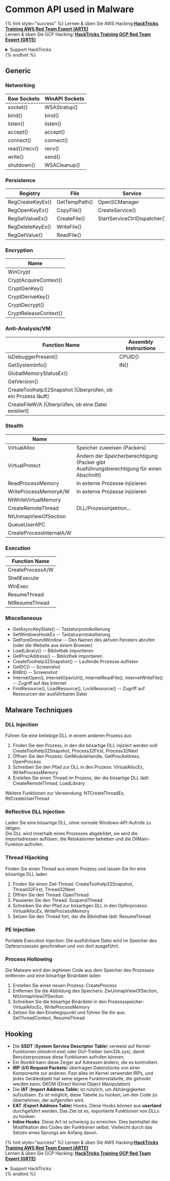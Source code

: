 # Common API used in Malware

{% hint style="success" %}
Lernen & üben Sie AWS Hacking:<img src="/.gitbook/assets/arte.png" alt="" data-size="line">[**HackTricks Training AWS Red Team Expert (ARTE)**](https://training.hacktricks.xyz/courses/arte)<img src="/.gitbook/assets/arte.png" alt="" data-size="line">\
Lernen & üben Sie GCP Hacking: <img src="/.gitbook/assets/grte.png" alt="" data-size="line">[**HackTricks Training GCP Red Team Expert (GRTE)**<img src="/.gitbook/assets/grte.png" alt="" data-size="line">](https://training.hacktricks.xyz/courses/grte)

<details>

<summary>Support HackTricks</summary>

* Überprüfen Sie die [**Abonnementpläne**](https://github.com/sponsors/carlospolop)!
* **Treten Sie der** 💬 [**Discord-Gruppe**](https://discord.gg/hRep4RUj7f) oder der [**Telegram-Gruppe**](https://t.me/peass) bei oder **folgen** Sie uns auf **Twitter** 🐦 [**@hacktricks\_live**](https://twitter.com/hacktricks\_live)**.**
* **Teilen Sie Hacking-Tricks, indem Sie PRs an die** [**HackTricks**](https://github.com/carlospolop/hacktricks) und [**HackTricks Cloud**](https://github.com/carlospolop/hacktricks-cloud) GitHub-Repos senden.

</details>
{% endhint %}

## Generic

### Networking

| Raw Sockets   | WinAPI Sockets |
| ------------- | -------------- |
| socket()      | WSAStratup()   |
| bind()        | bind()         |
| listen()      | listen()       |
| accept()      | accept()       |
| connect()     | connect()      |
| read()/recv() | recv()         |
| write()       | send()         |
| shutdown()    | WSACleanup()   |

### Persistence

| Registry         | File          | Service                      |
| ---------------- | ------------- | ---------------------------- |
| RegCreateKeyEx() | GetTempPath() | OpenSCManager                |
| RegOpenKeyEx()   | CopyFile()    | CreateService()              |
| RegSetValueEx()  | CreateFile()  | StartServiceCtrlDispatcher() |
| RegDeleteKeyEx() | WriteFile()   |                              |
| RegGetValue()    | ReadFile()    |                              |

### Encryption

| Name                  |
| --------------------- |
| WinCrypt              |
| CryptAcquireContext() |
| CryptGenKey()         |
| CryptDeriveKey()      |
| CryptDecrypt()        |
| CryptReleaseContext() |

### Anti-Analysis/VM

| Function Name                                             | Assembly Instructions |
| --------------------------------------------------------- | --------------------- |
| IsDebuggerPresent()                                       | CPUID()               |
| GetSystemInfo()                                           | IN()                  |
| GlobalMemoryStatusEx()                                    |                       |
| GetVersion()                                              |                       |
| CreateToolhelp32Snapshot \[Überprüfen, ob ein Prozess läuft] |                       |
| CreateFileW/A \[Überprüfen, ob eine Datei existiert]      |                       |

### Stealth

| Name                     |                                                                            |
| ------------------------ | -------------------------------------------------------------------------- |
| VirtualAlloc             | Speicher zuweisen (Packers)                                               |
| VirtualProtect           | Ändern der Speicherberechtigung (Packer gibt Ausführungsberechtigung für einen Abschnitt) |
| ReadProcessMemory        | In externe Prozesse injizieren                                            |
| WriteProcessMemoryA/W    | In externe Prozesse injizieren                                            |
| NtWriteVirtualMemory     |                                                                            |
| CreateRemoteThread       | DLL/Prozessinjektion...                                                  |
| NtUnmapViewOfSection     |                                                                            |
| QueueUserAPC             |                                                                            |
| CreateProcessInternalA/W |                                                                            |

### Execution

| Function Name    |
| ---------------- |
| CreateProcessA/W |
| ShellExecute     |
| WinExec          |
| ResumeThread     |
| NtResumeThread   |

### Miscellaneous

* GetAsyncKeyState() -- Tastaturprotokollierung
* SetWindowsHookEx -- Tastaturprotokollierung
* GetForeGroundWindow -- Den Namen des aktiven Fensters abrufen (oder die Website aus einem Browser)
* LoadLibrary() -- Bibliothek importieren
* GetProcAddress() -- Bibliothek importieren
* CreateToolhelp32Snapshot() -- Laufende Prozesse auflisten
* GetDC() -- Screenshot
* BitBlt() -- Screenshot
* InternetOpen(), InternetOpenUrl(), InternetReadFile(), InternetWriteFile() -- Zugriff auf das Internet
* FindResource(), LoadResource(), LockResource() -- Zugriff auf Ressourcen der ausführbaren Datei

## Malware Techniques

### DLL Injection

Führen Sie eine beliebige DLL in einem anderen Prozess aus

1. Finden Sie den Prozess, in den die bösartige DLL injiziert werden soll: CreateToolhelp32Snapshot, Process32First, Process32Next
2. Öffnen Sie den Prozess: GetModuleHandle, GetProcAddress, OpenProcess
3. Schreiben Sie den Pfad zur DLL in den Prozess: VirtualAllocEx, WriteProcessMemory
4. Erstellen Sie einen Thread im Prozess, der die bösartige DLL lädt: CreateRemoteThread, LoadLibrary

Weitere Funktionen zur Verwendung: NTCreateThreadEx, RtlCreateUserThread

### Reflective DLL Injection

Laden Sie eine bösartige DLL, ohne normale Windows-API-Aufrufe zu tätigen.\
Die DLL wird innerhalb eines Prozesses abgebildet, sie wird die Importadressen auflösen, die Relokationen beheben und die DllMain-Funktion aufrufen.

### Thread Hijacking

Finden Sie einen Thread aus einem Prozess und lassen Sie ihn eine bösartige DLL laden

1. Finden Sie einen Ziel-Thread: CreateToolhelp32Snapshot, Thread32First, Thread32Next
2. Öffnen Sie den Thread: OpenThread
3. Pausieren Sie den Thread: SuspendThread
4. Schreiben Sie den Pfad zur bösartigen DLL in den Opferprozess: VirtualAllocEx, WriteProcessMemory
5. Setzen Sie den Thread fort, der die Bibliothek lädt: ResumeThread

### PE Injection

Portable Execution Injection: Die ausführbare Datei wird im Speicher des Opferprozesses geschrieben und von dort ausgeführt.

### Process Hollowing

Die Malware wird den legitimen Code aus dem Speicher des Prozesses entfernen und eine bösartige Binärdatei laden

1. Erstellen Sie einen neuen Prozess: CreateProcess
2. Entfernen Sie die Abbildung des Speichers: ZwUnmapViewOfSection, NtUnmapViewOfSection
3. Schreiben Sie die bösartige Binärdatei in den Prozessspeicher: VirtualAllocEc, WriteProcessMemory
4. Setzen Sie den Einstiegspunkt und führen Sie ihn aus: SetThreadContext, ResumeThread

## Hooking

* Die **SSDT** (**System Service Descriptor Table**) verweist auf Kernel-Funktionen (ntoskrnl.exe) oder GUI-Treiber (win32k.sys), damit Benutzerprozesse diese Funktionen aufrufen können.
* Ein Rootkit kann diese Zeiger auf Adressen ändern, die es kontrolliert.
* **IRP** (**I/O Request Packets**) übertragen Datenstücke von einer Komponente zur anderen. Fast alles im Kernel verwendet IRPs, und jedes Geräteobjekt hat seine eigene Funktionstabelle, die gehookt werden kann: DKOM (Direct Kernel Object Manipulation)
* Die **IAT** (**Import Address Table**) ist nützlich, um Abhängigkeiten aufzulösen. Es ist möglich, diese Tabelle zu hooken, um den Code zu übernehmen, der aufgerufen wird.
* **EAT** (**Export Address Table**) Hooks. Diese Hooks können aus **userland** durchgeführt werden. Das Ziel ist es, exportierte Funktionen von DLLs zu hooken.
* **Inline Hooks**: Diese Art ist schwierig zu erreichen. Dies beinhaltet die Modifikation des Codes der Funktionen selbst. Vielleicht durch das Setzen eines Sprungs am Anfang davon.

{% hint style="success" %}
Lernen & üben Sie AWS Hacking:<img src="/.gitbook/assets/arte.png" alt="" data-size="line">[**HackTricks Training AWS Red Team Expert (ARTE)**](https://training.hacktricks.xyz/courses/arte)<img src="/.gitbook/assets/arte.png" alt="" data-size="line">\
Lernen & üben Sie GCP Hacking: <img src="/.gitbook/assets/grte.png" alt="" data-size="line">[**HackTricks Training GCP Red Team Expert (GRTE)**<img src="/.gitbook/assets/grte.png" alt="" data-size="line">](https://training.hacktricks.xyz/courses/grte)

<details>

<summary>Support HackTricks</summary>

* Überprüfen Sie die [**Abonnementpläne**](https://github.com/sponsors/carlospolop)!
* **Treten Sie der** 💬 [**Discord-Gruppe**](https://discord.gg/hRep4RUj7f) oder der [**Telegram-Gruppe**](https://t.me/peass) bei oder **folgen** Sie uns auf **Twitter** 🐦 [**@hacktricks\_live**](https://twitter.com/hacktricks\_live)**.**
* **Teilen Sie Hacking-Tricks, indem Sie PRs an die** [**HackTricks**](https://github.com/carlospolop/hacktricks) und [**HackTricks Cloud**](https://github.com/carlospolop/hacktricks-cloud) GitHub-Repos senden.

</details>
{% endhint %}
